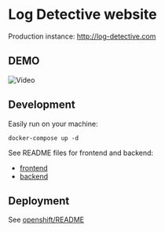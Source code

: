 # Log Detective website

Production instance: http://log-detective.com

## DEMO

![Video](./log_detective_demo.gif)

## Development

Easily run on your machine:

```
docker-compose up -d
```

See README files for frontend and backend:

- [frontend](frontend/README.md)
- [backend](backend/README.md)

## Deployment

See [openshift/README](openshift/README.md)
